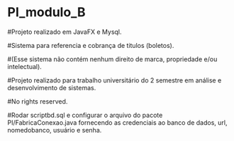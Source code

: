 # PI_modulo_B

#Projeto realizado em JavaFX e Mysql.

#Sistema para referencia e cobrança de titulos (boletos).

#(Esse sistema não contém nenhum direito de marca, propriedade e/ou intelectual).

#Projeto realizado para trabalho universitário do 2 semestre em análise e desenvolvimento de sistemas.  

#No rights reserved.

#Rodar scriptbd.sql e configurar o arquivo do pacote PI/FabricaConexao.java fornecendo as credenciais ao banco de dados, url, nomedobanco, usuário e senha.